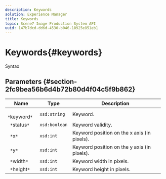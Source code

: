```yaml
---
description: Keywords
solution: Experience Manager
title: Keywords
topic: Scene7 Image Production System API
uuid: 147b7dcd-dd6d-4530-b046-18925e851eb1
---
```


# Keywords{#keywords}

 Syntax 

## Parameters {#section-2fc9bea56b6d4b72b80d4f04c5f9b862}

|  Name  | Type  | Description  |
|---|---|---|
|  ` *`keyword`*`  | `xsd:string`  | Keyword.  |
|  ` *`status`*`  | `xsd:boolean`  | Keyword validity.  |
|  ` *`x`*`  | `xsd:int`  | Keyword position on the x axis (in pixels).  |
|  ` *`y`*`  | `xsd:int`  | Keyword position on the y axis (in pixels).  |
|  ` *`width`*`  | `xsd:int`  | Keyword width in pixels.  |
|  ` *`height`*`  | `xsd:int`  | Keyword height in pixels.  |

